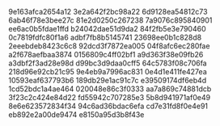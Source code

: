 9e163afca2654a12
3e2a642f2bc98a22
6d9128ea54812c73
6ab46f78e3bee27c
81e2d0250c267238
7a9076c895840901
ee6ac0b5fdae1ffd
b24042dae51d9da2
84f2fb5e3e790460
0c7819fdfc80f1a6
adbf7fb8b5145741
23698ee0b1c828d8
2eeebdeb8423c6c8
92dcd3f7872ea005
04f8afc6ec280fae
a2f678aefbaa3874
0156809c4ff02bf1
a9d363f38e09fb26
a3dbf2f3ad28e98d
d99bc3d9daa0cff5
64c5783f08c706fa
218d96e92cb21c95
9e4eb9a7996ac831
0e4d1e411fe427ea
10593eaf637793b6
189db29e1ac91c7c
e39509174df6eb4d
1cd52bdc1a4ae464
020048e86c3f0333
aa7a869c74881dcb
3f23c2c424e84d22
fd55942c707285e3
5b8d941971af0e49
8e6e623572834f34
94c6ad36bdac6efa
cd7e31fd8f0e4e91
eb892e2a00de9474
e8150a95d3b8f43e
